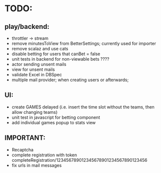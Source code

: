 TODO: 
====

play/backend:
-------------
* throttler -> stream
* remove minutesToView from BetterSettings; currently used for importer
* remove scalaz and use cats
* disable betting for users that canBet = false
* unit tests in backend for non-viewable bets  ????
* actor sending unsent mails
* view for unsent mails
* validate Excel in DBSpec
* multiple mail provider; when creating users or afterwards;

UI:
---
* create GAMES delayed (i.e. insert the time slot without the teams, then allow changing teams)
* unit test in javascript for betting component
* add individual games popup to stats view

IMPORTANT:
----------
* Recaptcha
* complete registration with token completeRegistration/123456789012345678901234567890123456
* fix urls in mail messages





